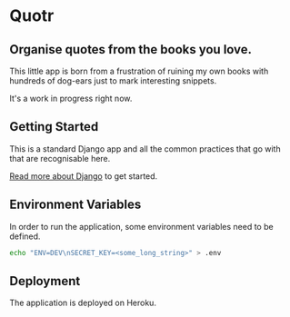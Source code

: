 Quotr
=====
Organise quotes from the books you love.
----------------------------------------

This little app is born from a frustration of ruining my own books with hundreds of dog-ears just to mark interesting snippets.

It's a work in progress right now.

## Getting Started 
This is a standard Django app and all the common practices that go with that are recognisable here.

[Read more about Django](https://docs.djangoproject.com/en/2.2/) to get started.

## Environment Variables
In order to run the application, some environment variables need to be defined.

```bash
echo "ENV=DEV\nSECRET_KEY=<some_long_string>" > .env
```

## Deployment
The application is deployed on Heroku.

